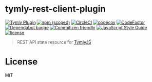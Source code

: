 # tymly-rest-client-plugin
[![Tymly Plugin](https://img.shields.io/badge/tymly-plugin-blue.svg)](https://tymly.io/)
[![npm (scoped)](https://img.shields.io/npm/v/@wmfs/tymly-rest-client-plugin.svg)](https://www.npmjs.com/package/@wmfs/tymly-rest-client-plugin)
[![CircleCI](https://circleci.com/gh/wmfs/tymly-rest-client-plugin.svg?style=svg)](https://circleci.com/gh/wmfs/tymly-rest-client-plugin)
[![codecov](https://codecov.io/gh/wmfs/tymly-rest-client-plugin/branch/master/graph/badge.svg)](https://codecov.io/gh/wmfs/tymly-rest-client-plugin)
[![CodeFactor](https://www.codefactor.io/repository/github/wmfs/tymly-rest-client-plugin/badge)](https://www.codefactor.io/repository/github/wmfs/tymly-rest-client-plugin)
[![Dependabot badge](https://img.shields.io/badge/Dependabot-active-brightgreen.svg)](https://dependabot.com/)
[![Commitizen friendly](https://img.shields.io/badge/commitizen-friendly-brightgreen.svg)](http://commitizen.github.io/cz-cli/)
[![JavaScript Style Guide](https://img.shields.io/badge/code_style-standard-brightgreen.svg)](https://standardjs.com)
[![license](https://img.shields.io/github/license/mashape/apistatus.svg)](https://github.com/wmfs/tymly-rest-client-plugin/blob/master/LICENSE)

> REST API state resource for [TymlyJS](http://www.tymlyjs.io)

# <a name="license"></a>License

MIT
